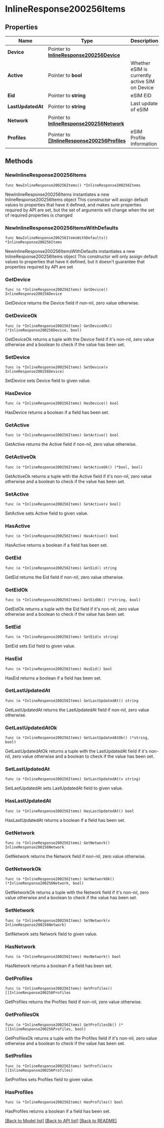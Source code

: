 # InlineResponse200256Items

## Properties

Name | Type | Description | Notes
------------ | ------------- | ------------- | -------------
**Device** | Pointer to [**InlineResponse200256Device**](InlineResponse200256Device.md) |  | [optional] 
**Active** | Pointer to **bool** | Whether eSIM is currently active SIM on Device | [optional] 
**Eid** | Pointer to **string** | eSIM EID | [optional] 
**LastUpdatedAt** | Pointer to **string** | Last update of eSIM | [optional] 
**Network** | Pointer to [**InlineResponse200256Network**](InlineResponse200256Network.md) |  | [optional] 
**Profiles** | Pointer to [**[]InlineResponse200256Profiles**](InlineResponse200256Profiles.md) | eSIM Profile Information | [optional] 

## Methods

### NewInlineResponse200256Items

`func NewInlineResponse200256Items() *InlineResponse200256Items`

NewInlineResponse200256Items instantiates a new InlineResponse200256Items object
This constructor will assign default values to properties that have it defined,
and makes sure properties required by API are set, but the set of arguments
will change when the set of required properties is changed

### NewInlineResponse200256ItemsWithDefaults

`func NewInlineResponse200256ItemsWithDefaults() *InlineResponse200256Items`

NewInlineResponse200256ItemsWithDefaults instantiates a new InlineResponse200256Items object
This constructor will only assign default values to properties that have it defined,
but it doesn't guarantee that properties required by API are set

### GetDevice

`func (o *InlineResponse200256Items) GetDevice() InlineResponse200256Device`

GetDevice returns the Device field if non-nil, zero value otherwise.

### GetDeviceOk

`func (o *InlineResponse200256Items) GetDeviceOk() (*InlineResponse200256Device, bool)`

GetDeviceOk returns a tuple with the Device field if it's non-nil, zero value otherwise
and a boolean to check if the value has been set.

### SetDevice

`func (o *InlineResponse200256Items) SetDevice(v InlineResponse200256Device)`

SetDevice sets Device field to given value.

### HasDevice

`func (o *InlineResponse200256Items) HasDevice() bool`

HasDevice returns a boolean if a field has been set.

### GetActive

`func (o *InlineResponse200256Items) GetActive() bool`

GetActive returns the Active field if non-nil, zero value otherwise.

### GetActiveOk

`func (o *InlineResponse200256Items) GetActiveOk() (*bool, bool)`

GetActiveOk returns a tuple with the Active field if it's non-nil, zero value otherwise
and a boolean to check if the value has been set.

### SetActive

`func (o *InlineResponse200256Items) SetActive(v bool)`

SetActive sets Active field to given value.

### HasActive

`func (o *InlineResponse200256Items) HasActive() bool`

HasActive returns a boolean if a field has been set.

### GetEid

`func (o *InlineResponse200256Items) GetEid() string`

GetEid returns the Eid field if non-nil, zero value otherwise.

### GetEidOk

`func (o *InlineResponse200256Items) GetEidOk() (*string, bool)`

GetEidOk returns a tuple with the Eid field if it's non-nil, zero value otherwise
and a boolean to check if the value has been set.

### SetEid

`func (o *InlineResponse200256Items) SetEid(v string)`

SetEid sets Eid field to given value.

### HasEid

`func (o *InlineResponse200256Items) HasEid() bool`

HasEid returns a boolean if a field has been set.

### GetLastUpdatedAt

`func (o *InlineResponse200256Items) GetLastUpdatedAt() string`

GetLastUpdatedAt returns the LastUpdatedAt field if non-nil, zero value otherwise.

### GetLastUpdatedAtOk

`func (o *InlineResponse200256Items) GetLastUpdatedAtOk() (*string, bool)`

GetLastUpdatedAtOk returns a tuple with the LastUpdatedAt field if it's non-nil, zero value otherwise
and a boolean to check if the value has been set.

### SetLastUpdatedAt

`func (o *InlineResponse200256Items) SetLastUpdatedAt(v string)`

SetLastUpdatedAt sets LastUpdatedAt field to given value.

### HasLastUpdatedAt

`func (o *InlineResponse200256Items) HasLastUpdatedAt() bool`

HasLastUpdatedAt returns a boolean if a field has been set.

### GetNetwork

`func (o *InlineResponse200256Items) GetNetwork() InlineResponse200256Network`

GetNetwork returns the Network field if non-nil, zero value otherwise.

### GetNetworkOk

`func (o *InlineResponse200256Items) GetNetworkOk() (*InlineResponse200256Network, bool)`

GetNetworkOk returns a tuple with the Network field if it's non-nil, zero value otherwise
and a boolean to check if the value has been set.

### SetNetwork

`func (o *InlineResponse200256Items) SetNetwork(v InlineResponse200256Network)`

SetNetwork sets Network field to given value.

### HasNetwork

`func (o *InlineResponse200256Items) HasNetwork() bool`

HasNetwork returns a boolean if a field has been set.

### GetProfiles

`func (o *InlineResponse200256Items) GetProfiles() []InlineResponse200256Profiles`

GetProfiles returns the Profiles field if non-nil, zero value otherwise.

### GetProfilesOk

`func (o *InlineResponse200256Items) GetProfilesOk() (*[]InlineResponse200256Profiles, bool)`

GetProfilesOk returns a tuple with the Profiles field if it's non-nil, zero value otherwise
and a boolean to check if the value has been set.

### SetProfiles

`func (o *InlineResponse200256Items) SetProfiles(v []InlineResponse200256Profiles)`

SetProfiles sets Profiles field to given value.

### HasProfiles

`func (o *InlineResponse200256Items) HasProfiles() bool`

HasProfiles returns a boolean if a field has been set.


[[Back to Model list]](../README.md#documentation-for-models) [[Back to API list]](../README.md#documentation-for-api-endpoints) [[Back to README]](../README.md)


